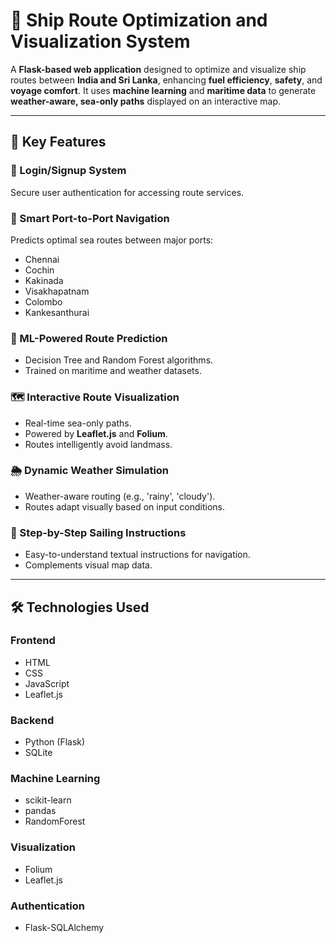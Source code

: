 # 🚢 Ship Route Optimization and Visualization System

A **Flask-based web application** designed to optimize and visualize ship routes between **India and Sri Lanka**, enhancing **fuel efficiency**, **safety**, and **voyage comfort**. It uses **machine learning** and **maritime data** to generate **weather-aware, sea-only paths** displayed on an interactive map.

---

## 🌟 Key Features

### 🔐 Login/Signup System
Secure user authentication for accessing route services.

### 📍 Smart Port-to-Port Navigation
Predicts optimal sea routes between major ports:
- Chennai
- Cochin
- Kakinada
- Visakhapatnam
- Colombo
- Kankesanthurai

### 🧠 ML-Powered Route Prediction
- Decision Tree and Random Forest algorithms.
- Trained on maritime and weather datasets.

### 🗺️ Interactive Route Visualization
- Real-time sea-only paths.
- Powered by **Leaflet.js** and **Folium**.
- Routes intelligently avoid landmass.

### 🌦️ Dynamic Weather Simulation
- Weather-aware routing (e.g., 'rainy', 'cloudy').
- Routes adapt visually based on input conditions.

### 🧭 Step-by-Step Sailing Instructions
- Easy-to-understand textual instructions for navigation.
- Complements visual map data.

---

## 🛠️ Technologies Used

### Frontend
- HTML
- CSS
- JavaScript
- Leaflet.js

### Backend
- Python (Flask)
- SQLite

### Machine Learning
- scikit-learn
- pandas
- RandomForest

### Visualization
- Folium
- Leaflet.js

### Authentication
- Flask-SQLAlchemy



